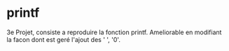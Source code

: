 # printf

3e Projet, consiste a reproduire la fonction printf. Ameliorable en modifiant la facon dont est geré l'ajout des ' ', '0'.
